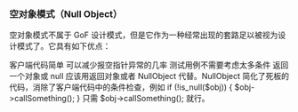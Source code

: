 ### 空对象模式（Null Object）

空对象模式不属于 GoF 设计模式，但是它作为一种经常出现的套路足以被视为设计模式了。它具有如下优点：

客户端代码简单
可以减少报空指针异常的几率
测试用例不需要考虑太多条件
返回一个对象或 null 应该用返回对象或者 NullObject 代替。NullObject 简化了死板的代码，消除了客户端代码中的条件检查，例如 if (!is_null($obj)) { $obj->callSomething(); } 只需 $obj->callSomething(); 就行。